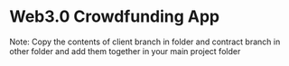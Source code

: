 # Web3.0 Crowdfunding App

Note: Copy the contents of client branch in folder and contract branch in other folder and add them together in your main project folder
